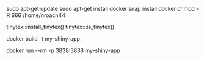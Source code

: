 sudo apt-get update
sudo apt-get install docker
snap install docker
chmod -R 666 /home/nroach44

tinytex::install_tinytex()
tinytex:::is_tinytex()

docker build -t my-shiny-app .

docker run --rm -p 3838:3838 my-shiny-app
